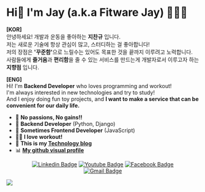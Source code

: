 # Hi👋 I'm Jay (a.k.a Fitware Jay) 👨🏻‍💻
<strong>[KOR]</strong>  
안녕하세요! 개발과 운동을 좋아하는 <strong>지찬규</strong> 입니다.  
저는 새로운 기술에 항상 관심이 많고, 스터디하는 걸 좋아합니다!  
저의 장점은 <strong>'꾸준함'</strong>으로 느릴수는 있어도 목표한 것을 끝까지 이루려고 노력합니다.  
사람들에게 <strong>즐거움</strong>과 <strong>편리함</strong>을 줄 수 있는 서비스를 만드는게 개발자로서 이루고자 하는 <strong>지향점</strong> 입니다.  

<strong>[ENG]</strong>  
Hi! I'm <strong>Backend Developer</strong> who loves programming and workout!  
I'm always interested in new technologies and try to study!  
And I enjoy doing fun toy projects, and <strong>I want to make a service that can be convenient for our daily life.</strong>  
  
- 🚀  <strong>No passions, No gains!!</strong>
- 💾  <strong>Backend Developer</strong> (Python, Django) 
- 🤣  <strong>Sometimes Frontend Developer</strong> (JavaScript)
- 🏋️‍♂️  <strong>I love workout!</strong>
- 📝  <strong>This is my <a href="https://jay-ji.tistory.com/">Technology blog</a></strong>
- 📊  <strong><a href="https://sourcerer.io/jay-chan9yu">My github visual profile<a></strong>

<div align=center>
	
  [![Linkedin Badge](https://img.shields.io/badge/-LinkedIn-blue?style=flat-square&logo=Linkedin&logoColor=white&link=https:/https://www.linkedin.com/in/%EC%B0%AC%EA%B7%9C-%EC%A7%80-22149a1a7/)](https://www.linkedin.com/in/%EC%B0%AC%EA%B7%9C-%EC%A7%80-22149a1a7/)
  [![Youtube Badge](https://img.shields.io/badge/Youtube-ff0000?style=flat-square&logo=youtube&link=https://www.youtube.com/channel/UC4i-2itVHA3txL08nFbaBBQ)](https://www.youtube.com/channel/UC4i-2itVHA3txL08nFbaBBQ)
  [![Facebook Badge](https://img.shields.io/badge/facebook-1877f2?style=flat-square&logo=facebook&logoColor=white&link=https://www.facebook.com/changyu.ji.7)](https://www.facebook.com/changyu.ji.7)	
  [![Gmail Badge](https://img.shields.io/badge/Gmail-d14836?style=flat-square&logo=Gmail&logoColor=white&link=mailto:ckj9014@gmail.com)](mailto:ckj9014@gmail.com)
</div>
<img align="left" src="https://github-readme-stats.vercel.app/api?username=JAY-Chan9yu&show_icons=true&hide_title=true&theme=vue" />
